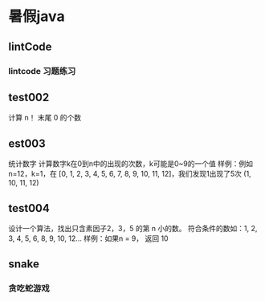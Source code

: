 暑假java
========

lintCode 
-------
### lintcode 习题练习
## test002
计算  n！ 末尾 0 的个数

## est003
 统计数字
计算数字k在0到n中的出现的次数，k可能是0~9的一个值
样例：例如n=12，k=1，在 [0, 1, 2, 3, 4, 5, 6, 7, 8, 9, 10, 11, 12]，我们发现1出现了5次 (1, 10, 11, 12)

## test004
设计一个算法，找出只含素因子2，3，5 的第 n 小的数。
符合条件的数如：1, 2, 3, 4, 5, 6, 8, 9, 10, 12...
样例：如果n = 9， 返回 10

snake
------
### 贪吃蛇游戏
